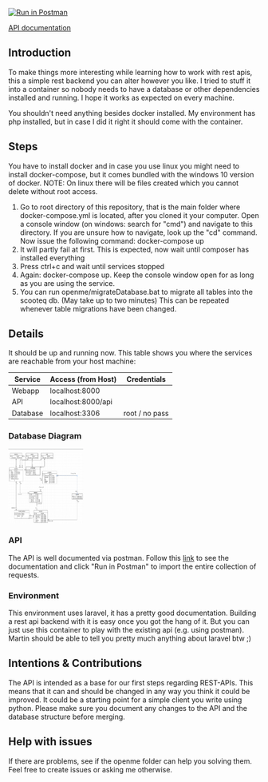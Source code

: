 [![Run in Postman](https://run.pstmn.io/button.svg)](https://app.getpostman.com/run-collection/f39a77a339df981e1a89)

[API documentation](https://documenter.getpostman.com/view/10927287/SzYZ2KQo "API documentation (Postman)")

## Introduction
To make things more interesting while learning how to work with rest apis, this a simple rest backend
you can alter however you like. I tried to stuff it into a container so nobody needs to have
a database or other dependencies installed and running. I hope it works as expected on every machine.

You shouldn't need anything besides docker installed. My environment has php installed, but in case
I did it right it should come with the container.

## Steps
You have to install docker and in case you use linux you might need to install
docker-compose, but it comes bundled with the windows 10 version of docker.
NOTE: On linux there will be files created which you cannot delete without root access.

1. Go to root directory of this repository, that is the main folder where docker-compose.yml is located, after you cloned it your computer. Open a console window (on windows: search for "cmd") and navigate to this directory. If you are unsure how to navigate, look up the "cd" command. Now issue the following command: docker-compose up
2. It will partly fail at first. This is expected, now wait until composer has
installed everything
3. Press ctrl+c and wait until services stopped
4. Again: docker-compose up. Keep the console window open for as long as you are using the service.
5. You can run openme/migrateDatabase.bat to migrate all tables into the scooteq db.
   (May take up to two minutes)
   This can be repeated whenever table migrations have been changed.

## Details
It should be up and running now. This table shows you where the services are
reachable from your host machine:

| Service       | Access (from Host)  |  Credentials   |
| ------------- |---------------------|----------------|
| Webapp        | localhost:8000      |                |
| API           | localhost:8000/api  |                |
| Database      | localhost:3306      | root / no pass 

### Database Diagram
<a href="OPENME/ERD_31032020.PNG"><img src="https://github.com/Choreas/scooteq_rest/blob/master/OPENME/ERD_31032020.PNG" align="center" height="150" width="150" ></a>

### API
The API is well documented via postman. Follow this [link](https://documenter.getpostman.com/view/10927287/SzYZ2KQo "API documentation")
to see the documentation and click "Run in Postman" to import the entire collection of requests.

### Environment
This environment uses laravel, it has a pretty good documentation. Building a
rest api backend with it is easy once you got the hang of it. But you can just use this container to 
play with the existing api (e.g. using postman). 
Martin should be able to tell you pretty much anything about laravel btw ;)

## Intentions & Contributions
The API is intended as a base for our first steps regarding REST-APIs. This means that it can and should be changed in any way you think
it could be improved. It could be a starting point for a simple client you write using python.
Please make sure you document any changes to the API and the database structure before merging.

## Help with issues
If there are problems, see if the openme folder can help you solving them. Feel free to create issues or asking me otherwise.
